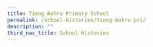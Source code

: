 ```yaml
---
title: Tiong Bahru Primary School
permalink: /school-histories/tiong-bahru-pri/
description: ""
third_nav_title: School Histories
---
```


